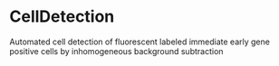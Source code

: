 # CellDetection
Automated cell detection of fluorescent labeled immediate early gene positive cells by inhomogeneous background subtraction

